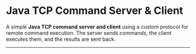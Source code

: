 # Java TCP Command Server & Client

A simple **Java TCP command server and client** using a custom protocol for remote command execution. The server sends commands, the client executes them, and the results are sent back. 

---
